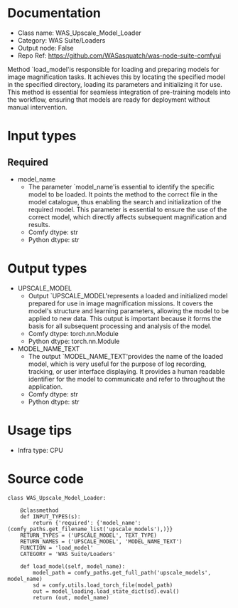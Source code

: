 # Documentation
- Class name: WAS_Upscale_Model_Loader
- Category: WAS Suite/Loaders
- Output node: False
- Repo Ref: https://github.com/WASasquatch/was-node-suite-comfyui

Method `load_model'is responsible for loading and preparing models for image magnification tasks. It achieves this by locating the specified model in the specified directory, loading its parameters and initializing it for use. This method is essential for seamless integration of pre-training models into the workflow, ensuring that models are ready for deployment without manual intervention.

# Input types
## Required
- model_name
    - The parameter `model_name'is essential to identify the specific model to be loaded. It points the method to the correct file in the model catalogue, thus enabling the search and initialization of the required model. This parameter is essential to ensure the use of the correct model, which directly affects subsequent magnification and results.
    - Comfy dtype: str
    - Python dtype: str

# Output types
- UPSCALE_MODEL
    - Output `UPSCALE_MODEL'represents a loaded and initialized model prepared for use in image magnification missions. It covers the model's structure and learning parameters, allowing the model to be applied to new data. This output is important because it forms the basis for all subsequent processing and analysis of the model.
    - Comfy dtype: torch.nn.Module
    - Python dtype: torch.nn.Module
- MODEL_NAME_TEXT
    - The output `MODEL_NAME_TEXT'provides the name of the loaded model, which is very useful for the purpose of log recording, tracking, or user interface displaying. It provides a human readable identifier for the model to communicate and refer to throughout the application.
    - Comfy dtype: str
    - Python dtype: str

# Usage tips
- Infra type: CPU

# Source code
```
class WAS_Upscale_Model_Loader:

    @classmethod
    def INPUT_TYPES(s):
        return {'required': {'model_name': (comfy_paths.get_filename_list('upscale_models'),)}}
    RETURN_TYPES = ('UPSCALE_MODEL', TEXT_TYPE)
    RETURN_NAMES = ('UPSCALE_MODEL', 'MODEL_NAME_TEXT')
    FUNCTION = 'load_model'
    CATEGORY = 'WAS Suite/Loaders'

    def load_model(self, model_name):
        model_path = comfy_paths.get_full_path('upscale_models', model_name)
        sd = comfy.utils.load_torch_file(model_path)
        out = model_loading.load_state_dict(sd).eval()
        return (out, model_name)
```